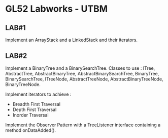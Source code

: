 # GL52 Labworks - UTBM

## LAB#1

Implement an ArrayStack and a LinkedStack and their iterators.

## LAB#2

Implement a BinaryTree and a BinarySearchTree. Classes to use : ITree, AbstractTree, AbstractBinaryTree, AbstractBinarySearchTree, BinaryTree, BinarySearchTree, ITreeNode, AbstractTreeNode, AbstractBinaryTreeNode, BinaryTreeNode.

Implement iterators to achieve :
* Breadth First Traversal
* Depth First Traversal
* Inorder Traversal

Implement the Observer Pattern with a TreeListener interface containing a method onDataAdded().
